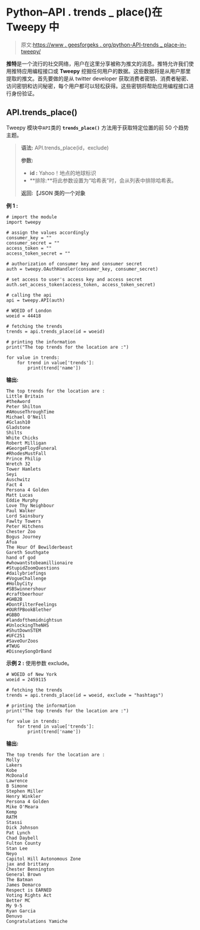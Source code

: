 # Python–API . trends _ place()在 Tweepy 中

> 原文:[https://www . geesforgeks . org/python-API-trends _ place-in-tweepy/](https://www.geeksforgeeks.org/python-api-trends_place-in-tweepy/)

**推特**是一个流行的社交网络，用户在这里分享被称为推文的消息。推特允许我们使用推特应用编程接口或 **Tweepy** 挖掘任何用户的数据。这些数据将是从用户那里提取的推文。首先要做的是从 twitter developer 获取消费者密钥、消费者秘密、访问密钥和访问秘密，每个用户都可以轻松获得。这些密钥将帮助应用编程接口进行身份验证。

## API.trends_place()

Tweepy 模块中`API`类的 **`trends_place()`** 方法用于获取特定位置的前 50 个趋势主题。

> **语法:** API.trends_place(id，exclude)
> 
> **参数:**
> 
> *   **id :** Yahoo！地点的地球标识
> *   **排除:**将此参数设置为“哈希表”时，会从列表中排除哈希表。
> 
> **返回:【JSON 类的一个对象**

**例 1 :**

```
# import the module
import tweepy

# assign the values accordingly
consumer_key = ""
consumer_secret = ""
access_token = ""
access_token_secret = ""

# authorization of consumer key and consumer secret
auth = tweepy.OAuthHandler(consumer_key, consumer_secret)

# set access to user's access key and access secret 
auth.set_access_token(access_token, access_token_secret)

# calling the api 
api = tweepy.API(auth)

# WOEID of London
woeid = 44418

# fetching the trends
trends = api.trends_place(id = woeid)

# printing the information
print("The top trends for the location are :")

for value in trends:
    for trend in value['trends']:
        print(trend['name'])
```

**输出:**

```
The top trends for the location are :
Little Britain
#theAword
Peter Shilton
#AHouseThroughTime
Michael O'Neill
#Gclash10
Gladstone
Shilts
White Chicks
Robert Milligan
#GeorgeFloydFuneral
#RhodesMustFall
Prince Philip
Wretch 32
Tower Hamlets
Seyi
Auschwitz
Fact 4
Persona 4 Golden
Matt Lucas
Eddie Murphy
Love Thy Neighbour
Paul Walker
Lord Sainsbury
Fawlty Towers
Peter Hitchens
Chester Zoo
Bogus Journey
Afua
The Hour Of Bewilderbeast
Gareth Southgate
hand of god
#whowantstobeamillionaire
#StupidZoomQuestions
#dailybriefings
#VogueChallenge
#HolbyCity
#SBSwinnershour
#craftbeerhour
#GHB2B
#DontFilterFeelings
#OURfPBookBlether
#GBBO
#landofthemidnightsun
#UnlockingTheNHS
#ShutDownSTEM
#UFC251
#SaveOurZoos
#TWUG
#DisneySongOrBand

```

**示例 2 :** 使用参数 exclude。

```
# WOEID of New York
woeid = 2459115

# fetching the trends
trends = api.trends_place(id = woeid, exclude = "hashtags")

# printing the information
print("The top trends for the location are :")

for value in trends:
    for trend in value['trends']:
        print(trend['name'])
```

**输出:**

```
The top trends for the location are :
Molly
Lakers
Kobe
McDonald
Lawrence
B Simone
Stephen Miller
Henry Winkler
Persona 4 Golden
Mike O'Meara
Kemp
RATM
Stassi
Dick Johnson
Pat Lynch
Chad Daybell
Fulton County
Stan Lee
Neyo
Capitol Hill Autonomous Zone
jax and brittany
Chester Bennington
General Brown
The Batman
James Demarco
Respect is EARNED
Voting Rights Act
Better MC
My 9-5
Ryan Garcia
Denuvo
Congratulations Yamiche

```